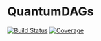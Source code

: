 # QuantumDAGs

[![Build Status](https://github.com/jlapeyre/QuantumDAGs.jl/actions/workflows/CI.yml/badge.svg?branch=main)](https://github.com/jlapeyre/QuantumDAGs.jl/actions/workflows/CI.yml?query=branch%3Amain)
[![Coverage](https://codecov.io/gh/jlapeyre/QuantumDAGs.jl/branch/main/graph/badge.svg)](https://codecov.io/gh/jlapeyre/QuantumDAGs.jl)
